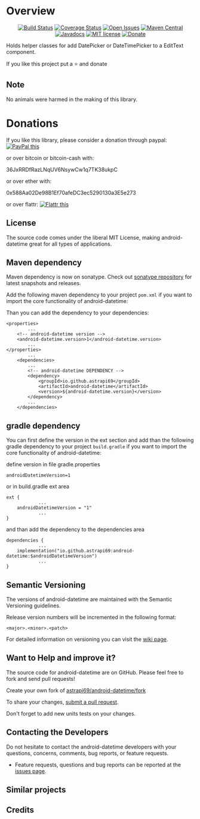 # Overview

<div style="text-align: center">

[![Build Status](https://travis-ci.com/astrapi69/android-datetime.svg?branch=master)](https://travis-ci.com/astrapi69/android-datetime)
[![Coverage Status](https://codecov.io/gh/astrapi69/android-datetime/branch/develop/graph/badge.svg)](https://codecov.io/gh/astrapi69/android-datetime)
[![Open Issues](https://img.shields.io/github/issues/astrapi69/android-datetime.svg?style=flat)](https://github.com/astrapi69/android-datetime/issues)
[![Maven Central](https://maven-badges.herokuapp.com/maven-central/io.github.astrapi69/android-datetime/badge.svg)](https://maven-badges.herokuapp.com/maven-central/io.github.astrapi69/android-datetime)
[![Javadocs](http://www.javadoc.io/badge/io.github.astrapi69/android-datetime.svg)](http://www.javadoc.io/doc/io.github.astrapi69/android-datetime)
[![MIT license](http://img.shields.io/badge/license-MIT-brightgreen.svg?style=flat)](http://opensource.org/licenses/MIT)
[![Donate](https://img.shields.io/badge/donate-❤-ff2244.svg)](https://www.paypal.com/cgi-bin/webscr?cmd=_s-xclick&hosted_button_id=GVBTWLRAZ7HB8)

</div>

Holds helper classes for add DatePicker or DateTimePicker to a EditText component.

If you like this project put a ⭐ and donate

## Note

No animals were harmed in the making of this library.

# Donations

If you like this library, please consider a donation through paypal: <a href="https://www.paypal.com/cgi-bin/webscr?cmd=_s-xclick&hosted_button_id=B37J9DZF6G9ZC" target="_blank">
<img src="https://www.paypalobjects.com/en_US/GB/i/btn/btn_donateCC_LG.gif" alt="PayPal this" title="PayPal – The safer, easier way to pay online!" border="0" />
</a>

or over bitcoin or bitcoin-cash with:

36JxRRDfRazLNqUV6NsywCw1q7TK38ukpC

or over ether with:

0x588Aa02De98B1Ef70afeDC3ec5290130a3E5e273

or over flattr:
<a href="https://flattr.com/submit/auto?user_id=astrapi69&url=https://github.com/astrapi69/android-datetime" target="_blank">
<img src="http://api.flattr.com/button/flattr-badge-large.png" alt="Flattr this" title="Flattr this" border="0" />
</a>

## License

The source code comes under the liberal MIT License, making android-datetime great for all types of applications.

## Maven dependency

Maven dependency is now on sonatype.
Check out [sonatype repository](https://oss.sonatype.org/index.html#nexus-search;gav~io.github.astrapi69~android-datetime~~~) for latest snapshots and releases.

Add the following maven dependency to your project `pom.xml` if you want to import the core
functionality of android-datetime:

Than you can add the dependency to your dependencies:

	<properties>
			...
		<!-- android-datetime version -->
		<android-datetime.version>1</android-datetime.version>
			...
	</properties>
			...
		<dependencies>
			...
			<!-- android-datetime DEPENDENCY -->
			<dependency>
				<groupId>io.github.astrapi69</groupId>
				<artifactId>android-datetime</artifactId>
				<version>${android-datetime.version}</version>
			</dependency>
			...
		</dependencies>

## gradle dependency

You can first define the version in the ext section and add than the following gradle dependency to
your project `build.gradle` if you want to import the core functionality of android-datetime:

define version in file gradle.properties
```
androidDatetimeVersion=1
```

or in build.gradle ext area

```
ext {
			...
    androidDatetimeVersion = "1"
			...
}
```

and than add the dependency to the dependencies area

```
dependencies {
			...
    implementation("io.github.astrapi69:android-datetime:$androidDatetimeVersion")
			...
}
```

## Semantic Versioning

The versions of android-datetime are maintained with the Semantic Versioning guidelines.

Release version numbers will be incremented in the following format:

`<major>.<minor>.<patch>`

For detailed information on versioning you can visit the [wiki page](https://github.com/lightblueseas/mvn-parent-projects/wiki/Semantic-Versioning).

## Want to Help and improve it? ###

The source code for android-datetime are on GitHub. Please feel free to fork and send pull requests!

Create your own fork of [astrapi69/android-datetime/fork](https://github.com/astrapi69/android-datetime/fork)

To share your changes, [submit a pull request](https://github.com/astrapi69/android-datetime/pull/new/develop).

Don't forget to add new units tests on your changes.

## Contacting the Developers

Do not hesitate to contact the android-datetime developers with your questions, concerns, comments, bug reports, or feature requests.
- Feature requests, questions and bug reports can be reported at the [issues page](https://github.com/astrapi69/android-datetime/issues).

## Similar projects

## Credits

